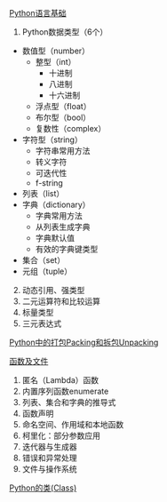 [Python语言基础](ch01.md)

1. Python数据类型（6个）
  * 数值型（number）
    * 整型（int）
      * 十进制
      * 八进制
      * 十六进制
    * 浮点型（float）
    * 布尔型（bool）
    * 复数性（complex）
  * 字符型（string）
      * 字符串常用方法
      * 转义字符
      * 可迭代性
      * f-string
  * 列表（list）
  * 字典（dictionary）
      * 字典常用方法
      * 从列表生成字典
      * 字典默认值
      * 有效的字典键类型
  * 集合（set）
  * 元组（tuple）
2. 动态引用、强类型
3. 二元运算符和比较运算
4. 标量类型
5. 三元表达式

[Python中的打包Packing和拆包Unpacking](ch02.md)

[函数及文件](ch03.md)

1. 匿名（Lambda）函数
2. 内置序列函数enumerate
3. 列表、集合和字典的推导式
4. 函数声明
5. 命名空间、作用域和本地函数
6. 柯里化：部分参数应用
7. 迭代器与生成器
8. 错误和异常处理
9. 文件与操作系统

[Python的类(Class)](ch04.md)


